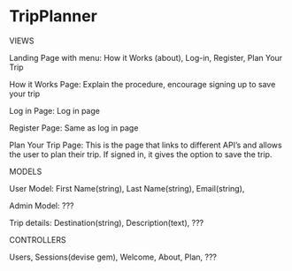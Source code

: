 # TripPlanner
VIEWS

Landing Page with menu:
  How it Works (about), Log-in, Register, Plan Your Trip

How it Works Page:
  Explain the procedure, encourage signing up to save your trip

Log in Page:
  Log in page

Register Page:
  Same as log in page

Plan Your Trip Page:
  This is the page that links to different API’s and allows the user to plan their trip. If signed in, it gives the option to save the trip.



MODELS

User Model:
  First Name(string), Last Name(string), Email(string),

Admin Model:
  ???

Trip details:
  Destination(string), Description(text), ???


CONTROLLERS

  Users, Sessions(devise gem), Welcome, About, Plan, ???
